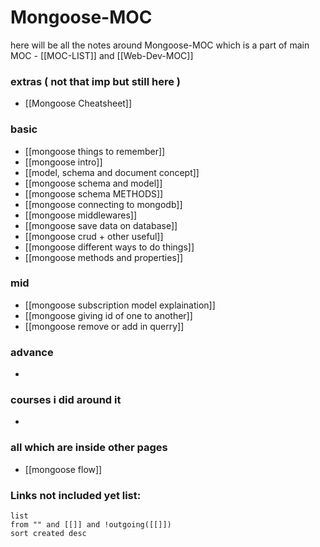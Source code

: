 
# Mongoose-MOC

here will be all the notes around Mongoose-MOC which is a part of main MOC - [[MOC-LIST]] and [[Web-Dev-MOC]]


### extras ( not that imp but still here )

- [[Mongoose Cheatsheet]]

### basic

- [[mongoose things to remember]]
- [[mongoose intro]]
- [[model, schema and document concept]]
- [[mongoose schema and model]]
- [[mongoose schema METHODS]]
- [[mongoose connecting to mongodb]]
- [[mongoose middlewares]]
- [[mongoose save data on database]]
- [[mongoose crud + other useful]]
- [[mongoose different ways to do things]]
- [[mongoose methods and properties]]



### mid

- [[mongoose subscription model explaination]]
- [[mongoose giving id of one to another]]
- [[mongoose remove or add in querry]]

### advance

- 


### courses i did around it

- 


### all which are inside other pages

- [[mongoose flow]]


### **Links not included yet list:**
```dataview
list
from "" and [[]] and !outgoing([[]])
sort created desc
```


